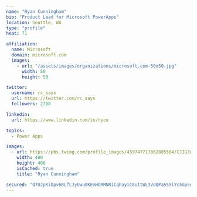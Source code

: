 ```yaml
---
name: "Ryan Cunningham"
bio: "Product Lead for Microsoft PowerApps"
location: Seattle, WA
type: "profile"
heat: 71

affiliation:
  name: Microsoft
  domain: microsoft.com
  images:
    - url: "/assets/images/organizations/microsoft.com-50x50.jpg"
      width: 50
      height: 50

twitter:
  username: rc_says
  url: https://twitter.com/rc_says
  followers: 2788

linkedin:
  url: https://www.linkedin.com/in/rycu

topics:
  - Power Apps

images:
  - url: https://pbs.twimg.com/profile_images/459747717862805504/CJIGZejd_400x400.png
    width: 400
    height: 400
    isCached: true
    title: "Ryan Cunningham"

secured: "Q7UJpKiDpv6BLfLJyUwu0KEmHORMNRiCqhayiC8uItWL3VdQPa55XiYc5Gpeq7WJa9bnJMorVQTfMnnjJMfVMQr3osxFp+lYAwal1kFVXT8wYJK2W4SbyEVeiAUDR/+h0pdX/M+/gKKgNiT3+R7uY938HT2MtcZc+KMP4PTRQ5eK65+8PpL/icQ/IQEmiY8UpOJUyDseXb5q8iXBvq7kXBg9XpS7EbeWyBYTl0EI2fqG+JhMj68DXnHw3HM3Lr5bVYQQ1oDLoEtKL5DtHMQgZminOR5kf9nvbmFuvToEsTGi40+3KlMjcZwddO4yaaI/H2dVDfYAuUY/upTYgqjVS7e+gxABYhLIPyJY69aXqoMAGhw5WxWTgm+zZUDE+Zb5Ssx2jB5EIJs2sTQirjrM+ucbur8V0O1TtWSNzskIoCA=;LHd/KzagaQq6S3yGBqw+Tg=="
---
```



